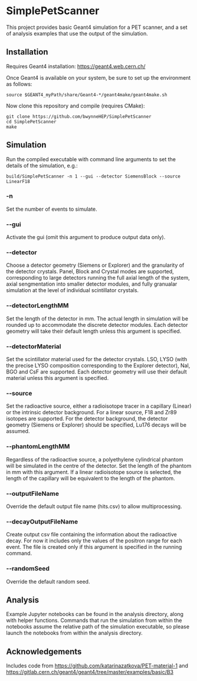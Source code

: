 # SimplePetScanner

This project provides basic Geant4 simulation for a PET scanner, and a set of analysis examples that use the output of the simulation.


## Installation

Requires Geant4 installation: https://geant4.web.cern.ch/

Once Geant4 is available on your system, be sure to set up the environment as follows:
```
source $GEANT4_myPath/share/Geant4-*/geant4make/geant4make.sh
```

Now clone this repository and compile (requires CMake):
```
git clone https://github.com/bwynneHEP/SimplePetScanner
cd SimplePetScanner
make
```


## Simulation

Run the compiled executable with command line arguments to set the details of the simulation, e.g.:
```
build/SimplePetScanner -n 1 --gui --detector SiemensBlock --source LinearF18
```

### -n
Set the number of events to simulate.

### --gui
Activate the gui (omit this argument to produce output data only).

### --detector
Choose a detector geometry (Siemens or Explorer) and the granularity of the detector crystals.
Panel, Block and Crystal modes are supported, corresponding to large detectors running the full axial length of the system, axial sengmentation into smaller detector modules, and fully granualar simulation at the level of individual scintillator crystals.

### --detectorLengthMM
Set the length of the detector in mm.
The actual length in simulation will be rounded up to accommodate the discrete detector modules.
Each detector geometry will take their default length unless this argument is specified.

### --detectorMaterial
Set the scintillator material used for the detector crystals.
LSO, LYSO (with the precise LYSO composition corresponding to the Explorer detector), NaI, BGO and CsF are supported.
Each detector geometry will use their default material unless this argument is specified.

### --source
Set the radioactive source, either a radioisotope tracer in a capillary (Linear) or the intrinsic detector background.
For a linear source, F18 and Zr89 isotopes are supported.
For the detector background, the detector geometry (Siemens or Explorer) should be specified, Lu176 decays will be assumed.

### --phantomLengthMM
Regardless of the radioactive source, a polyethylene cylindrical phantom will be simulated in the centre of the detector.
Set the length of the phantom in mm with this argument.
If a linear radioisotope source is selected, the length of the capillary will be equivalent to the length of the phantom.

### --outputFileName
Override the default output file name (hits.csv) to allow multiprocessing.

### --decayOutputFileName
Create output csv file containing the information about the radioactive decay. For now it includes only the values of the positron range for each event. The file is created only if this argument is specified in the running command. 

### --randomSeed
Override the default random seed.


## Analysis

Example Jupyter notebooks can be found in the analysis directory, along with helper functions.
Commands that run the simulation from within the notebooks assume the relative path of the simulation executable, so please launch the notebooks from within the analysis directory.


## Acknowledgements

Includes code from https://github.com/katarinazatkova/PET-material-1
and https://gitlab.cern.ch/geant4/geant4/tree/master/examples/basic/B3

